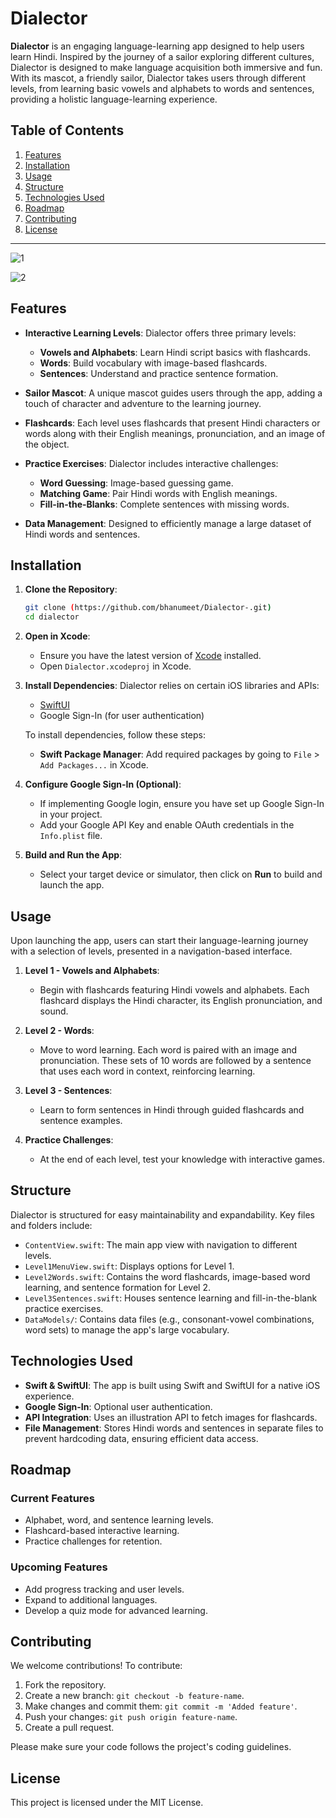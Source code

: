 # Dialector

**Dialector** is an engaging language-learning app designed to help users learn Hindi. Inspired by the journey of a sailor exploring different cultures, Dialector is designed to make language acquisition both immersive and fun. With its mascot, a friendly sailor, Dialector takes users through different levels, from learning basic vowels and alphabets to words and sentences, providing a holistic language-learning experience.

## Table of Contents
1. [Features](#features)
2. [Installation](#installation)
3. [Usage](#usage)
4. [Structure](#structure)
5. [Technologies Used](#technologies-used)
6. [Roadmap](#roadmap)
7. [Contributing](#contributing)
8. [License](#license)

---

![1](https://github.com/user-attachments/assets/8253e84c-0a2b-4541-9ba2-3d447670855e)

![2](https://github.com/user-attachments/assets/4ec40caa-83cb-4b2c-92b3-a6726908dd4e)


## Features

- **Interactive Learning Levels**: Dialector offers three primary levels:
    - **Vowels and Alphabets**: Learn Hindi script basics with flashcards.
    - **Words**: Build vocabulary with image-based flashcards.
    - **Sentences**: Understand and practice sentence formation.
  
- **Sailor Mascot**: A unique mascot guides users through the app, adding a touch of character and adventure to the learning journey.

- **Flashcards**: Each level uses flashcards that present Hindi characters or words along with their English meanings, pronunciation, and an image of the object.

- **Practice Exercises**: Dialector includes interactive challenges:
    - **Word Guessing**: Image-based guessing game.
    - **Matching Game**: Pair Hindi words with English meanings.
    - **Fill-in-the-Blanks**: Complete sentences with missing words.

- **Data Management**: Designed to efficiently manage a large dataset of Hindi words and sentences.

## Installation

1. **Clone the Repository**:
   ```bash
   git clone (https://github.com/bhanumeet/Dialector-.git)
   cd dialector
   ```

2. **Open in Xcode**:
   - Ensure you have the latest version of [Xcode](https://developer.apple.com/xcode/) installed.
   - Open `Dialector.xcodeproj` in Xcode.

3. **Install Dependencies**:
   Dialector relies on certain iOS libraries and APIs:
   - [SwiftUI](https://developer.apple.com/xcode/swiftui/)
   - Google Sign-In (for user authentication)

   To install dependencies, follow these steps:
   - **Swift Package Manager**: Add required packages by going to `File` > `Add Packages...` in Xcode.

4. **Configure Google Sign-In (Optional)**:
   - If implementing Google login, ensure you have set up Google Sign-In in your project.
   - Add your Google API Key and enable OAuth credentials in the `Info.plist` file.

5. **Build and Run the App**:
   - Select your target device or simulator, then click on **Run** to build and launch the app.

## Usage

Upon launching the app, users can start their language-learning journey with a selection of levels, presented in a navigation-based interface.

1. **Level 1 - Vowels and Alphabets**:
   - Begin with flashcards featuring Hindi vowels and alphabets. Each flashcard displays the Hindi character, its English pronunciation, and sound.

2. **Level 2 - Words**:
   - Move to word learning. Each word is paired with an image and pronunciation. These sets of 10 words are followed by a sentence that uses each word in context, reinforcing learning.

3. **Level 3 - Sentences**:
   - Learn to form sentences in Hindi through guided flashcards and sentence examples.

4. **Practice Challenges**:
   - At the end of each level, test your knowledge with interactive games.

## Structure

Dialector is structured for easy maintainability and expandability. Key files and folders include:

- `ContentView.swift`: The main app view with navigation to different levels.
- `Level1MenuView.swift`: Displays options for Level 1.
- `Level2Words.swift`: Contains the word flashcards, image-based word learning, and sentence formation for Level 2.
- `Level3Sentences.swift`: Houses sentence learning and fill-in-the-blank practice exercises.
- `DataModels/`: Contains data files (e.g., consonant-vowel combinations, word sets) to manage the app's large vocabulary.

## Technologies Used

- **Swift & SwiftUI**: The app is built using Swift and SwiftUI for a native iOS experience.
- **Google Sign-In**: Optional user authentication.
- **API Integration**: Uses an illustration API to fetch images for flashcards.
- **File Management**: Stores Hindi words and sentences in separate files to prevent hardcoding data, ensuring efficient data access.

## Roadmap

### Current Features
- Alphabet, word, and sentence learning levels.
- Flashcard-based interactive learning.
- Practice challenges for retention.

### Upcoming Features
- Add progress tracking and user levels.
- Expand to additional languages.
- Develop a quiz mode for advanced learning.

## Contributing

We welcome contributions! To contribute:

1. Fork the repository.
2. Create a new branch: `git checkout -b feature-name`.
3. Make changes and commit them: `git commit -m 'Added feature'`.
4. Push your changes: `git push origin feature-name`.
5. Create a pull request.

Please make sure your code follows the project's coding guidelines.

## License

This project is licensed under the MIT License.
